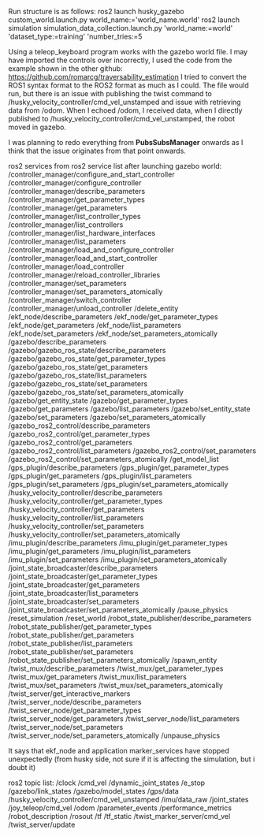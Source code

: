 Run structure is as follows:
ros2 launch husky_gazebo custom_world.launch.py world_name:='world_name.world'
ros2 launch simulation simulation_data_collection.launch.py 'world_name:=world' 'dataset_type:=training' 'number_tries:=5

Using a teleop_keyboard program works with the gazebo world file. I may have imported the controls over incorrectly, I used the code from the example shown in the other github: https://github.com/romarcg/traversability_estimation
I tried to convert the ROS1 syntax format to the ROS2 format as much as I could. The file would run, but there is an issue with publishing the twist command to /husky_velocity_controller/cmd_vel_unstamped and issue with retrieving data from /odom.
When I echoed /odom, I received data, when I directly published to /husky_velocity_controller/cmd_vel_unstamped, the robot moved in gazebo.

I was planning to redo everything from **PubsSubsManager** onwards as I think that the issue originates from that point onwards.

ros2 services from ros2 service list after launching gazebo world:
/controller_manager/configure_and_start_controller
/controller_manager/configure_controller
/controller_manager/describe_parameters
/controller_manager/get_parameter_types
/controller_manager/get_parameters
/controller_manager/list_controller_types
/controller_manager/list_controllers
/controller_manager/list_hardware_interfaces
/controller_manager/list_parameters
/controller_manager/load_and_configure_controller
/controller_manager/load_and_start_controller
/controller_manager/load_controller
/controller_manager/reload_controller_libraries
/controller_manager/set_parameters
/controller_manager/set_parameters_atomically
/controller_manager/switch_controller
/controller_manager/unload_controller
/delete_entity
/ekf_node/describe_parameters
/ekf_node/get_parameter_types
/ekf_node/get_parameters
/ekf_node/list_parameters
/ekf_node/set_parameters
/ekf_node/set_parameters_atomically
/gazebo/describe_parameters
/gazebo/gazebo_ros_state/describe_parameters
/gazebo/gazebo_ros_state/get_parameter_types
/gazebo/gazebo_ros_state/get_parameters
/gazebo/gazebo_ros_state/list_parameters
/gazebo/gazebo_ros_state/set_parameters
/gazebo/gazebo_ros_state/set_parameters_atomically
/gazebo/get_entity_state
/gazebo/get_parameter_types
/gazebo/get_parameters
/gazebo/list_parameters
/gazebo/set_entity_state
/gazebo/set_parameters
/gazebo/set_parameters_atomically
/gazebo_ros2_control/describe_parameters
/gazebo_ros2_control/get_parameter_types
/gazebo_ros2_control/get_parameters
/gazebo_ros2_control/list_parameters
/gazebo_ros2_control/set_parameters
/gazebo_ros2_control/set_parameters_atomically
/get_model_list
/gps_plugin/describe_parameters
/gps_plugin/get_parameter_types
/gps_plugin/get_parameters
/gps_plugin/list_parameters
/gps_plugin/set_parameters
/gps_plugin/set_parameters_atomically
/husky_velocity_controller/describe_parameters
/husky_velocity_controller/get_parameter_types
/husky_velocity_controller/get_parameters
/husky_velocity_controller/list_parameters
/husky_velocity_controller/set_parameters
/husky_velocity_controller/set_parameters_atomically
/imu_plugin/describe_parameters
/imu_plugin/get_parameter_types
/imu_plugin/get_parameters
/imu_plugin/list_parameters
/imu_plugin/set_parameters
/imu_plugin/set_parameters_atomically
/joint_state_broadcaster/describe_parameters
/joint_state_broadcaster/get_parameter_types
/joint_state_broadcaster/get_parameters
/joint_state_broadcaster/list_parameters
/joint_state_broadcaster/set_parameters
/joint_state_broadcaster/set_parameters_atomically
/pause_physics
/reset_simulation
/reset_world
/robot_state_publisher/describe_parameters
/robot_state_publisher/get_parameter_types
/robot_state_publisher/get_parameters
/robot_state_publisher/list_parameters
/robot_state_publisher/set_parameters
/robot_state_publisher/set_parameters_atomically
/spawn_entity
/twist_mux/describe_parameters
/twist_mux/get_parameter_types
/twist_mux/get_parameters
/twist_mux/list_parameters
/twist_mux/set_parameters
/twist_mux/set_parameters_atomically
/twist_server/get_interactive_markers
/twist_server_node/describe_parameters
/twist_server_node/get_parameter_types
/twist_server_node/get_parameters
/twist_server_node/list_parameters
/twist_server_node/set_parameters
/twist_server_node/set_parameters_atomically
/unpause_physics


It says that ekf_node and application marker_services have stopped unexpectedly (from husky side, not sure if it is affecting the simulation, but i doubt it)

ros2 topic list:
/clock
/cmd_vel
/dynamic_joint_states
/e_stop
/gazebo/link_states
/gazebo/model_states
/gps/data
/husky_velocity_controller/cmd_vel_unstamped
/imu/data_raw
/joint_states
/joy_teleop/cmd_vel
/odom
/parameter_events
/performance_metrics
/robot_description
/rosout
/tf
/tf_static
/twist_marker_server/cmd_vel
/twist_server/update
